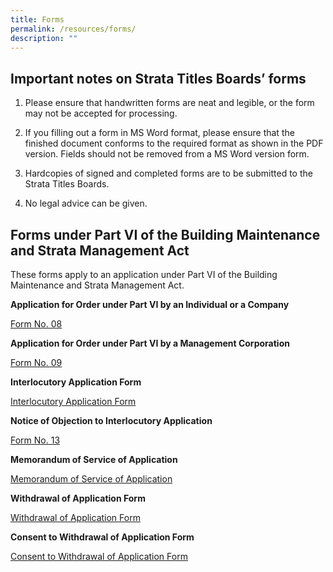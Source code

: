 ```yaml
---
title: Forms
permalink: /resources/forms/
description: ""
---
```

Important notes on Strata Titles Boards’ forms
----------------------------------------------

1.  Please ensure that handwritten forms are neat and legible, or the form may not be accepted for processing.
    
2.  If you filling out a form in MS Word format, please ensure that the finished document conforms to the required format as shown in the PDF version. Fields should not be removed from a MS Word version form.
    
3.  Hardcopies of signed and completed forms are to be submitted to the Strata Titles Boards.
    
4.  No legal advice can be given.

Forms under Part VI of the Building Maintenance and Strata Management Act
-------------------------------------------------------------------------

These forms apply to an application under Part VI of the Building Maintenance and Strata Management Act.

**Application for Order under Part VI by an Individual or a Company**

[Form No. 08](/files/form-8.pdf)

**Application for Order under Part VI by a Management Corporation**

[Form No. 09](/files/form-9-05042021.pdf)

**Interlocutory Application Form** 

[Interlocutory Application Form](/files/revised-interlocutory-application-form-dec2022.pdf)


**Notice of Objection to Interlocutory Application**

[Form No. 13](/files/notice-of-objection-to-interlocutory-application-form-13.pdf)

**Memorandum of Service of Application**

[Memorandum of Service of Application](/files/memorandum-of-service-of-application.pdf)

**Withdrawal of Application Form**

[Withdrawal of Application Form](/files/withdrawal-of-application-form(applicant)-060821.pdf)

**Consent to Withdrawal of Application Form**

[Consent to Withdrawal of Application Form](/files/consent-to-withdrawal-of-application-form(respondent)-06082021.pdf)
